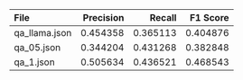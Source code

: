 | File          |   Precision |   Recall |   F1 Score |
|:--------------|------------:|---------:|-----------:|
| qa_llama.json |    0.454358 | 0.365113 |   0.404876 |
| qa_05.json    |    0.344204 | 0.431268 |   0.382848 |
| qa_1.json     |    0.505634 | 0.436521 |   0.468543 |